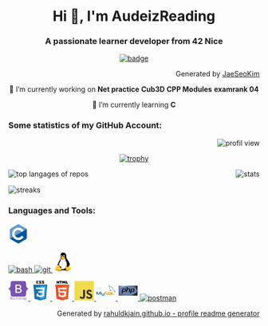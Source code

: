 <!--### Hi there 👋
[![AudeizReading's 42 stats](https://badge42.herokuapp.com/api/stats/alellouc?darkmode=true&privacyName=true&privacyEmail=true)](https://github.com/JaeSeoKim/badge42)


**AudeizReading/AudeizReading** is a ✨ _special_ ✨ repository because its `README.md` (this file) appears on your GitHub profile.

Here are some ideas to get you started:

- 🔭 I’m currently working on ...
- 🌱 I’m currently learning ...
- 👯 I’m looking to collaborate on ...
- 🤔 I’m looking for help with ...
- 💬 Ask me about ...
- 📫 How to reach me: ...
- 😄 Pronouns: ...
- ⚡ Fun fact: ...
-->

<h1 align="center">Hi 👋, I'm AudeizReading</h1>
<h3 align="center">A passionate learner developer from 42 Nice</h3>

<p align="center"> <a href="https://github.com/JaeSeoKim/badge42"><img src="https://badge42.herokuapp.com/api/stats/alellouc?darkmode=true&privacyName=true&privacyEmail=true" alt="badge" /></a> </p>

<p align="right">Generated by <a href="https://github.com/JaeSeoKim/badge42">JaeSeoKim</a></p>
<p align="center">🔭 I’m currently working on <b>Net practice</b> <b>Cub3D</b> <b>CPP Modules</b> <b>examrank 04</b></p>
<p align="center">🌱 I’m currently learning <b>C</b></p>


<h3 align="left">Some statistics of my GitHub Account:</h3>

<p align="right"> <img src="https://komarev.com/ghpvc/?username=audeizreading&label=Profile%20views&color=0e75b6&style=flat" alt="profil view" /> </p>

<p align="center"> <a href="https://github.com/ryo-ma/github-profile-trophy"><img src="https://github-profile-trophy.vercel.app/?username=audeizreading" alt="trophy" /></a> </p>

<p><img align="left" src="https://github-readme-stats.vercel.app/api/top-langs?username=audeizreading&show_icons=true&locale=en&layout=compact" alt="top langages of repos" /></p>

<p>&nbsp;<img align="right" src="https://github-readme-stats.vercel.app/api?username=audeizreading&show_icons=true&locale=en" alt="stats" /></p>

<p><img align="center" src="https://github-readme-streak-stats.herokuapp.com/?user=audeizreading&" alt="streaks" /></p>

<h3 align="left">Languages and Tools:</h3>
<p align="left"><a href="https://www.cprogramming.com/" target="_blank"> <img src="https://raw.githubusercontent.com/devicons/devicon/master/icons/c/c-original.svg" alt="c" width="40" height="40"/> </a></p>
<p align="left">
  <a href="https://www.gnu.org/software/bash/" target="_blank"> <img src="https://www.vectorlogo.zone/logos/gnu_bash/gnu_bash-icon.svg" alt="bash" width="40" height="40"/> </a>
  <a href="https://git-scm.com/" target="_blank"> <img src="https://www.vectorlogo.zone/logos/git-scm/git-scm-icon.svg" alt="git" width="40" height="40"/> </a>
  <a href="https://www.linux.org/" target="_blank"> <img src="https://raw.githubusercontent.com/devicons/devicon/master/icons/linux/linux-original.svg" alt="linux" width="40" height="40"/> </a>
</p>

<p align="left">  
 <a href="https://getbootstrap.com" target="_blank"> <img src="https://raw.githubusercontent.com/devicons/devicon/master/icons/bootstrap/bootstrap-plain-wordmark.svg" alt="bootstrap" width="40" height="40"/> </a>  <a href="https://www.w3schools.com/css/" target="_blank"> <img src="https://raw.githubusercontent.com/devicons/devicon/master/icons/css3/css3-original-wordmark.svg" alt="css3" width="40" height="40"/> </a>   <a href="https://www.w3.org/html/" target="_blank"> <img src="https://raw.githubusercontent.com/devicons/devicon/master/icons/html5/html5-original-wordmark.svg" alt="html5" width="40" height="40"/> </a>   <a href="https://developer.mozilla.org/en-US/docs/Web/JavaScript" target="_blank"> <img src="https://raw.githubusercontent.com/devicons/devicon/master/icons/javascript/javascript-original.svg" alt="javascript" width="40" height="40"/> </a>   <a href="https://www.mysql.com/" target="_blank"> <img src="https://raw.githubusercontent.com/devicons/devicon/master/icons/mysql/mysql-original-wordmark.svg" alt="mysql" width="40" height="40"/> </a>   <a href="https://www.php.net" target="_blank"> <img src="https://raw.githubusercontent.com/devicons/devicon/master/icons/php/php-original.svg" alt="php" width="40" height="40"/> </a> 
 <a href="https://postman.com" target="_blank"> <img src="https://www.vectorlogo.zone/logos/getpostman/getpostman-icon.svg" alt="postman" width="40" height="40"/> </a> 
</p>

<p align="right">Generated by <a href="https://rahuldkjain.github.io/gh-profile-readme-generator/">rahuldkjain.github.io - profile readme generator</a></p>
